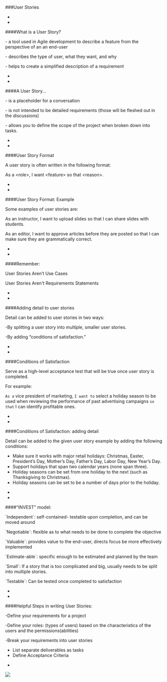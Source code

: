 ###User Stories



-
-
####What is a User Story?

<p class="fragment fade-up">- a tool used in Agile development to describe a feature from the perspective of an an end-user</p>
<p class="fragment fade-up">- describes the type of user, what they want, and why</p>
<p class="fragment fade-up">- helps to create a simplified description of a requirement</p>

-
-
####A User Story...
<p class="fragment fade-up">- is a placeholder for a conversation</p>
<p class="fragment fade-up">- is not intended to be detailed requirements (those will be fleshed out in the discussions)</p>
<p class="fragment fade-up">- allows you to define the scope of the project when broken down into tasks. </p>


-
-
####User Story Format

A user story is often written in the following format:

As a &lt;role&gt;, I want &lt;feature&gt; so that &lt;reason&gt;.


-
-
####User Story Format: Example

Some examples of user stories are:

<p class="fragment fade-up">As an instructor, I want to upload slides so that I can share slides with students.</p>

<p class="fragment fade-up">As an editor, I want to approve articles before they are posted so that I can make sure they are grammatically correct.</p>



-
-
####Remember:
<p class="fragment fade-up">User Stories Aren’t Use Cases</p>
<p class="fragment fade-up">User Stories Aren't Requirements Statements</p>

-
-
####Adding detail to user stories

Detail can be added to user stories in two ways:

<p class="fragment fade-up">-By splitting a user story into multiple, smaller user stories.</p>

<p class="fragment fade-up">-By adding “conditions of satisfaction.”</p>


-
-
####Conditions of Satisfaction

Serve as a high-level acceptance test that will be true once user story is completed.

For example:

`As a` vice president of marketing, `I want to` select a holiday season to be used when reviewing the performance of past advertising campaigns `so that` I can identify profitable ones. 



-
-
####Conditions of Satisfaction: adding detail

Detail can be added to the given user story example by adding the following conditions:
* Make sure it works with major retail holidays: Christmas, Easter, President’s Day, Mother’s Day, Father’s Day, Labor Day, New Year’s Day.
* Support holidays that span two calendar years (none span three).
* Holiday seasons can be set from one holiday to the next (such as Thanksgiving to Christmas).
* Holiday seasons can be set to be a number of days prior to the holiday.


-
-

####“INVEST" model:
<p class="fragment fade-up">`Independent`: self-contained- testable upon completion, and can be moved around<p>
<p class="fragment fade-up">`Negotiable`: flexible as to what needs to be done to complete the objective </p>
<p class="fragment fade-up">`Valuable`: provides value to the end-user, directs focus be more effectively implemented
<p class="fragment fade-up">`Estimate-able`: specific enough to be estimated and planned by the team</p>
<p class="fragment fade-up">`Small`: If a story that is too complicated and big, usually needs to be split into multiple stories.</p>
<p class="fragment fade-up">`Testable`: Can be tested once completed to satisfaction</p>


-
-

####Helpful Steps in writing User Stories: 
<p class="fragment fade-up">-Define your requirements for a project</p>
<p class="fragment fade-up">-Define your roles: (types of users) based on the characteristics of the users and the permissions(abilities)</p>
<p class="fragment fade-up">-Break your requirements into user stories

- List separate deliverables as tasks
- Define Acceptance Criteria
</p>



-
<img src = 'https://i.pinimg.com/736x/b8/b1/f5/b8b1f599f690c59b4d5d8f58f23cfeef--cutest-bunnies-cute-bunny.jpg'>